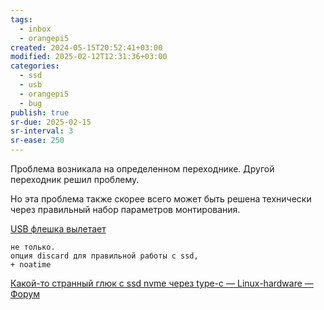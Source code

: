 ```yaml
---
tags:
  - inbox
  - orangepi5
created: 2024-05-15T20:52:41+03:00
modified: 2025-02-12T12:31:36+03:00
categories:
  - ssd
  - usb
  - orangepi5
  - bug
publish: true
sr-due: 2025-02-15
sr-interval: 3
sr-ease: 250
---
```

Проблема возникала на определенном переходнике. Другой переходник решил проблему.

Но эта проблема также скорее всего может быть решена технически через правильный набор параметров монтирования.

[USB флешка вылетает](https://archlinux.org.ru/forum/topic/11280/?page=2)

```
не только.  
опция discard для правильной работы с ssd,  
+ noatime
```

[Какой-то странный глюк с ssd nvme через type-c — Linux-hardware — Форум](https://www.linux.org.ru/forum/linux-hardware/17416385)

